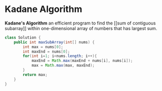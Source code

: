 # Kadane Algorithm
**Kadane's Algorithm** an efficient program to find the [[sum of contiguous subarray]] within one-dimensional array of numbers that has largest sum.

``` java
class Solution {
    public int maxSubArray(int[] nums) {
        int max = nums[0];
        int maxEnd = nums[0];
        for(int i=1; i<nums.length; i++){
            maxEnd = Math.max(maxEnd + nums[i], nums[i]);
            max = Math.max(max, maxEnd);
        }
        return max;
    }
}
```
